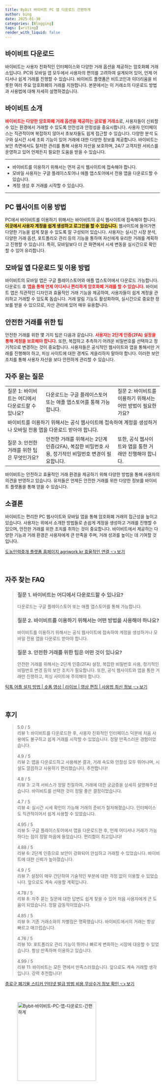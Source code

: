 ```yaml
---
title: Bybit 바이비트 PC 앱 다운로드 간편하게
author: bing
date: 2025-01-30
categories: [Blogging]
tags: [writing]
render_with_liquid: false
---
```



<h2 id='바이비트_다운로드'>바이비트 다운로드</h2>

<p>바이비트는 사용자 친화적인 인터페이스와 다양한 거래 옵션을 제공하는 암호화폐 거래소입니다. PC와 모바일 앱 모두에서 사용자의 편의를 고려하여 설계되어 있어, 언제 어디서나 쉽게 거래를 진행할 수 있습니다. 바이비트 플랫폼은 비트코인과 이더리움을 비롯한 여러 주요 암호화폐의 거래를 지원합니다. 본문에서는 이 거래소의 다운로드 방법과 사용법에 대해 자세히 설명하겠습니다.</p>

<h2 id='바이비트_소개'>바이비트 소개</h2>

<p><b><span style="color: #ee2323;">바이비트는 다양한 암호화폐 거래 옵션을 제공하는 글로벌 거래소</span></b>로, 사용자들이 신뢰할 수 있는 환경에서 거래할 수 있도록 안전성과 안정성을 중요시합니다. 사용자 인터페이스는 직관적이며 복잡하지 않아서 초보자들도 쉽게 접근할 수 있습니다. 다양한 분석 도구와 실시간 시세 조회 기능이 있어 거래에 대한 다양한 정보를 제공합니다. 바이비트는 보안 측면에서도 철저한 관리를 통해 사용자 자산을 보호하며, 24/7 고객지원 서비스를 운영하고 있어 언제든지 필요한 도움을 받을 수 있습니다.</p>

<hr />

<ul>
    <li>바이비트를 이용하기 위해서는 먼저 공식 웹사이트에 접속해야 합니다.</li>
    <li>모바일 사용자는 구글 플레이스토어나 애플 앱스토어에서 전용 앱을 다운로드할 수 있습니다.</li>
    <li>계정 생성 후 거래를 시작할 수 있습니다.</li>
</ul>

<hr />

<h2 id='PC_웹사이트_이용_방법'>PC 웹사이트 이용 방법</h2>

<p>PC에서 바이비트를 이용하기 위해서는 바이비트의 공식 웹사이트에 접속해야 합니다. <b><span style="background-color: #ffe066;">이곳에서 사용자 계정을 쉽게 생성하고 로그인을 할 수 있습니다.</span></b> 웹사이트에 들어가면 다양한 기능을 쉽게 찾을 수 있도록 잘 구성되어 있습니다. 사용자는 실시간 시장 분석, 다양한 거래 옵션, 포트폴리오 관리 등의 기능을 통하여 자신에게 유리한 거래를 계획하고 진행할 수 있습니다. 특히, 모바일보다 더 큰 화면에서 시세 변동을 실시간으로 확인할 수 있어 유리합니다.</p>

<h2 id='모바일_앱_다운로드_및_이용_방법'>모바일 앱 다운로드 및 이용 방법</h2>

<p>바이비트의 모바일 앱은 구글 플레이스토어와 애플 앱스토어에서 다운로드 가능합니다. 다운로드 후 <b><span style="color: #ee2323;">앱을 통해 언제 어디서나 편리하게 암호화폐 거래를 할 수 있습니다.</span></b> 바이비트 앱은 직관적인 디자인과 효율적인 거래 기능을 제공하여, 사용자들이 쉽게 계정을 관리하고 거래할 수 있도록 돕습니다. 거래 알림 기능도 활성화하여, 실시간으로 중요한 정보를 받을 수 있으므로, 자산 관리에 있어 매우 유용합니다.</p>

<h2 id='안전한_거래를_위한_팁'>안전한 거래를 위한 팁</h2>

<p>안전한 거래를 위한 몇 가지 팁은 다음과 같습니다. <b><span style="color: #ee2323;">사용자는 2단계 인증(2FA) 설정을 통해 계정을 보호해야 합니다.</span></b> 또한, 복잡하고 추측하기 어려운 비밀번호를 선택하고 정기적으로 변경하는 것이 중요합니다. 사용자들은 공식적인 웹사이트와 앱을 통해서만 거래를 진행해야 하고, 피싱 사이트에 대한 경계도 게을리하지 말아야 합니다. 이러한 보안 조치를 통해 사용자 자산을 보다 안전하게 관리할 수 있습니다.</p>

<h2 id='자주_묻는_질문'>자주 묻는 질문</h2>

<table>
    <tr>
        <td>질문 1: 바이비트는 어디에서 다운로드할 수 있나요?</td>
        <td>다운로드는 구글 플레이스토어 또는 애플 앱스토어를 통해 가능합니다.</td>
        <td>질문 2: 바이비트를 이용하기 위해서는 어떤 방법이 필요한가요?</td>
    </tr>
    <tr>
        <td colspan="3">바이비트를 이용하기 위해서는 공식 웹사이트에 접속하여 계정을 생성하거나 모바일 전용 앱을 다운로드 받아야 합니다.</td>
    </tr>
    <tr>
        <td>질문 3: 안전한 거래를 위한 팁은 무엇인가요?</td>
        <td>안전한 거래를 위해서는 2단계 인증(2FA), 복잡한 비밀번호 사용, 정기적인 비밀번호 변경이 필요합니다.</td>
        <td>또한, 공식 웹사이트와 앱을 통한 거래만 진행해야 합니다.</td>
    </tr>
</table>

<p>바이비트는 안전하고 효율적인 거래 환경을 제공하기 위해 다양한 방법을 통해 사용자의 의견을 반영하고 있습니다. 유저들은 언제든 안전한 거래를 위한 다양한 정보를 바이비트 플랫폼을 통해 얻을 수 있습니다.</p>

<h2 id='소결론'>소결론</h2>

<p>바이비트는 편리한 PC 웹사이트와 모바일 앱을 통해 암호화폐 거래의 접근성을 높이고 있습니다. 사용자는 위에서 소개한 방법들로 손쉽게 계정을 생성하고 거래를 진행할 수 있으며, 안전한 거래를 위한 조치를 취하는 것이 중요합니다. 바이비트에서 제공하는 다양한 기능과 거래 환경은 사용자에게 큰 만족을 주며, 거래 성과를 높이는 데 기여할 것입니다.</p>


<p><a class="click-button" title="도농인력중개 플랫폼 홈페이지 agriwork.kr 효율적인 연결" href="https://purplelist.github.io/posts/%EB%8F%84%EB%86%8D%EC%9D%B8%EB%A0%A5%EC%A4%91%EA%B0%9C-%ED%94%8C%EB%9E%AB%ED%8F%BC-%ED%99%88%ED%8E%98%EC%9D%B4%EC%A7%80-agriwork.kr-%ED%9A%A8%EC%9C%A8%EC%A0%81%EC%9D%B8-%EC%97%B0%EA%B2%B0/" rel="dofollow">도농인력중개 플랫폼 홈페이지 agriwork.kr 효율적인 연결 👈 보기</a></p><br>
<h2 id='자주_찾는_FAQ'>자주 찾는 FAQ</h2>
<div itemscope="" itemtype="https://schema.org/FAQPage"> 
<blockquote> 
<div itemscope="" itemprop="mainEntity" itemtype="https://schema.org/Question"> 
<h3 itemprop="name">질문 1. 바이비트는 어디에서 다운로드할 수 있나요?</h3> 
<div itemscope="" itemprop="acceptedAnswer" itemtype="https://schema.org/Answer"> 
<span itemprop="text"> 
<p>다운로드는 구글 플레이스토어 또는 애플 앱스토어를 통해 가능합니다.</p> 
</span> 
</div> 
</div> 
<div itemscope="" itemprop="mainEntity" itemtype="https://schema.org/Question"> 
<h3 itemprop="name">질문 2. 바이비트를 이용하기 위해서는 어떤 방법을 사용해야 하나요?</h3> 
<div itemscope="" itemprop="acceptedAnswer" itemtype="https://schema.org/Answer"> 
<span itemprop="text"> 
<p>바이비트를 이용하기 위해서는 공식 웹사이트에 접속하여 계정을 생성하거나 모바일 전용 앱을 다운로드 받아야 합니다.</p> 
</span> 
</div> 
</div> 
<div itemscope="" itemprop="mainEntity" itemtype="https://schema.org/Question"> 
<h3 itemprop="name">질문 3. 안전한 거래를 위한 팁은 어떤 것이 있나요?</h3> 
<div itemscope="" itemprop="acceptedAnswer" itemtype="https://schema.org/Answer"> 
<span itemprop="text"> 
<p>안전한 거래를 위해서는 2단계 인증(2FA) 설정, 복잡한 비밀번호 사용, 정기적인 비밀번호 변경 등의 보안 조치가 필요합니다. 또한, 공식 웹사이트와 앱을 통한 거래만 진행하고, 피싱 사이트에 주의해야 합니다.</p> 
</span> 
</div> 
</div> 
</blockquote> 
</div>
<p><a class="click-button" title="틱톡 어플 설치 방법 | 숏폼 영상 | 라이브 | 영상 편집 | 사용법 최신 정보" href="https://purplelist.github.io/posts/%ED%8B%B1%ED%86%A1-%EC%96%B4%ED%94%8C-%EC%84%A4%EC%B9%98-%EB%B0%A9%EB%B2%95-%EC%88%8F%ED%8F%BC-%EC%98%81%EC%83%81-%EB%9D%BC%EC%9D%B4%EB%B8%8C-%EC%98%81%EC%83%81-%ED%8E%B8%EC%A7%91-%EC%82%AC%EC%9A%A9%EB%B2%95-%EC%B5%9C%EC%8B%A0-%EC%A0%95%EB%B3%B4/" rel="dofollow">틱톡 어플 설치 방법 | 숏폼 영상 | 라이브 | 영상 편집 | 사용법 최신 정보 👈 보기</a></p><br>
<h2 id='후기'>후기</h2>
<div itemscope itemtype="https://schema.org/Product">
  <blockquote>
  <div itemprop="review" itemscope itemtype="https://schema.org/Review">
      <div itemprop="reviewRating" itemscope itemtype="https://schema.org/Rating"> <span itemprop="ratingValue">5.0</span> / <span itemprop="bestRating">5</span> </div>
      <span itemprop="reviewBody">리뷰 1: 바이비트를 다운로드한 후, 사용자 친화적인 인터페이스 덕분에 처음 사용에도 불구하고 쉽게 거래를 시작할 수 있었습니다. 정말 만족스러운 경험이었습니다.</span>
  </div>
  <br>
  <div itemprop="review" itemscope itemtype="https://schema.org/Review">
      <div itemprop="reviewRating" itemscope itemtype="https://schema.org/Rating"> <span itemprop="ratingValue">4.9</span> / <span itemprop="bestRating">5</span> </div>
      <span itemprop="reviewBody">리뷰 2: 앱을 다운로드하고 사용해본 결과, 거래 속도와 안정성 모두 뛰어나며, 시설도 깔끔하고 사용하기 편리했습니다. 추천합니다!</span>
  </div>
  <br>
  <div itemprop="review" itemscope itemtype="https://schema.org/Review">
      <div itemprop="reviewRating" itemscope itemtype="https://schema.org/Rating"> <span itemprop="ratingValue">4.8</span> / <span itemprop="bestRating">5</span> </div>
      <span itemprop="reviewBody">리뷰 3: 고객 서비스가 정말 친절하여, 거래에 대한 궁금증을 상세히 설명해주셨습니다. 바이비트를 선택한 것이 정말 좋은 결정이었습니다.</span>
  </div>
  <br>
  <div itemprop="review" itemscope itemtype="https://schema.org/Review">
      <div itemprop="reviewRating" itemscope itemtype="https://schema.org/Rating"> <span itemprop="ratingValue">4.7</span> / <span itemprop="bestRating">5</span> </div>
      <span itemprop="reviewBody">리뷰 4: 실시간 시세 확인이 가능해 거래의 준비가 철저해졌습니다. 인터페이스도 직관적이어서 쉽게 사용할 수 있었습니다.</span>
  </div>
  <br>
  <div itemprop="review" itemscope itemtype="https://schema.org/Review">
      <div itemprop="reviewRating" itemscope itemtype="https://schema.org/Rating"> <span itemprop="ratingValue">4.95</span> / <span itemprop="bestRating">5</span> </div>
      <span itemprop="reviewBody">리뷰 5: 구글 플레이스토어에서 앱을 다운로드한 후, 언제 어디서나 거래가 가능하다는 점이 정말 마음에 들었습니다. 편리함이 최고입니다!</span>
  </div>
  <br>
  <div itemprop="review" itemscope itemtype="https://schema.org/Review">
      <div itemprop="reviewRating" itemscope itemtype="https://schema.org/Rating"> <span itemprop="ratingValue">4.88</span> / <span itemprop="bestRating">5</span> </div>
      <span itemprop="reviewBody">리뷰 6: 2단계 인증으로 보안이 강화되어 안심하고 거래할 수 있었습니다. 바이비트에 대한 신뢰가 높아졌습니다.</span>
  </div>
  <br>
  <div itemprop="review" itemscope itemtype="https://schema.org/Review">
      <div itemprop="reviewRating" itemscope itemtype="https://schema.org/Rating"> <span itemprop="ratingValue">4.9</span> / <span itemprop="bestRating">5</span> </div>
      <span itemprop="reviewBody">리뷰 7: 설정이 매우 간단하여 기술적인 부분에 대한 걱정 없이 이용할 수 있었습니다. 앞으로도 계속 사용할 계획입니다.</span>
  </div>
  <br>
  <div itemprop="review" itemscope itemtype="https://schema.org/Review">
      <div itemprop="reviewRating" itemscope itemtype="https://schema.org/Rating"> <span itemprop="ratingValue">4.78</span> / <span itemprop="bestRating">5</span> </div>
      <span itemprop="reviewBody">리뷰 8: 자주 묻는 질문에 대한 답변도 쉽게 찾을 수 있어 처음 사용자에게 큰 도움이 되었습니다. 정말 감동적이었습니다.</span>
  </div>
  <br>
  <div itemprop="review" itemscope itemtype="https://schema.org/Review">
      <div itemprop="reviewRating" itemscope itemtype="https://schema.org/Rating"> <span itemprop="ratingValue">4.85</span> / <span itemprop="bestRating">5</span> </div>
      <span itemprop="reviewBody">리뷰 9: 기존 거래소와의 차별점은 명확했습니다. 바이비트에서의 거래는 항상 빠르고 매끄럽습니다.</span>
  </div>
  <br>
  <div itemprop="review" itemscope itemtype="https://schema.org/Review">
      <div itemprop="reviewRating" itemscope itemtype="https://schema.org/Rating"> <span itemprop="ratingValue">4.76</span> / <span itemprop="bestRating">5</span> </div>
      <span itemprop="reviewBody">리뷰 10: 포트폴리오 관리 기능이 뛰어나 빠르게 변화하는 시장에 대응할 수 있었습니다. 항상 만족하며 이용하고 있습니다.</span>
  </div>
  <br>
  <div itemprop="review" itemscope itemtype="https://schema.org/Review">
      <div itemprop="reviewRating" itemscope itemtype="https://schema.org/Rating"> <span itemprop="ratingValue">4.99</span> / <span itemprop="bestRating">5</span> </div>
      <span itemprop="reviewBody">리뷰 11: 바이비트는 모든 면에서 만족스러웠습니다. 앞으로도 계속 거래할 생각입니다. 강력 추천합니다!</span>
  </div>
  </blockquote>
</div>
<p><a class="click-button" title="종로구 폐기물 스티커 인터넷 발급 방법 비용 무상수거 정보 확인" href="https://purplelist.github.io/posts/%EC%A2%85%EB%A1%9C%EA%B5%AC-%ED%8F%90%EA%B8%B0%EB%AC%BC-%EC%8A%A4%ED%8B%B0%EC%BB%A4-%EC%9D%B8%ED%84%B0%EB%84%B7-%EB%B0%9C%EA%B8%89-%EB%B0%A9%EB%B2%95-%EB%B9%84%EC%9A%A9-%EB%AC%B4%EC%83%81%EC%88%98%EA%B1%B0-%EC%A0%95%EB%B3%B4-%ED%99%95%EC%9D%B8/" rel="dofollow">종로구 폐기물 스티커 인터넷 발급 방법 비용 무상수거 정보 확인 👈 보기</a></p><br>
<figure class="image"><img src="https://purplelist.github.io/assets/img/thumbnail/Bybit-바이비트-PC-앱-다운로드-간편하게.webp" alt="Bybit-바이비트-PC-앱-다운로드-간편하게" width="256" height="256"></figure>